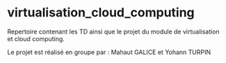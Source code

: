 # virtualisation_cloud_computing
Repertoire contenant les TD ainsi que le projet du module de virtualisation et cloud computing.

Le projet est réalisé en groupe par : 
Mahaut GALICE et Yohann TURPIN
